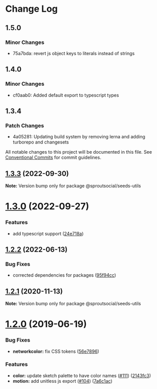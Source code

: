 # Change Log

## 1.5.0

### Minor Changes

- 75a7bda: revert js object keys to literals instead of strings

## 1.4.0

### Minor Changes

- cf0aab0: Added default export to typescript types

## 1.3.4

### Patch Changes

- 4a05281: Updating build system by removing lerna and adding turborepo and changesets

All notable changes to this project will be documented in this file.
See [Conventional Commits](https://conventionalcommits.org) for commit guidelines.

## [1.3.3](https://github.com/sproutsocial/seeds-packets/compare/@sproutsocial/seeds-utils@1.3.0...@sproutsocial/seeds-utils@1.3.3) (2022-09-30)

**Note:** Version bump only for package @sproutsocial/seeds-utils

# [1.3.0](https://github.com/sproutsocial/seeds-packets/compare/@sproutsocial/seeds-utils@1.2.2...@sproutsocial/seeds-utils@1.3.0) (2022-09-27)

### Features

- add typescript support ([24e718a](https://github.com/sproutsocial/seeds-packets/commit/24e718a26955f40b5645ba86600ff8aa8ba941fa))

## [1.2.2](https://github.com/sproutsocial/seeds-packets/compare/@sproutsocial/seeds-utils@1.2.1...@sproutsocial/seeds-utils@1.2.2) (2022-06-13)

### Bug Fixes

- corrected dependencies for packages ([95f94cc](https://github.com/sproutsocial/seeds-packets/commit/95f94cc31a404c208b95cc60c0c30accdc83f182))

## [1.2.1](https://github.com/sproutsocial/seeds-packets/compare/@sproutsocial/seeds-utils@1.2.0...@sproutsocial/seeds-utils@1.2.1) (2020-11-13)

**Note:** Version bump only for package @sproutsocial/seeds-utils

# [1.2.0](https://github.com/sproutsocial/seeds/compare/@sproutsocial/seeds-utils@1.0.0...@sproutsocial/seeds-utils@1.2.0) (2019-06-19)

### Bug Fixes

- **networkcolor:** fix CSS tokens ([56e7896](https://github.com/sproutsocial/seeds/commit/56e7896))

### Features

- **color:** update sketch palette to have color names ([#111](https://github.com/sproutsocial/seeds/issues/111)) ([2143fc3](https://github.com/sproutsocial/seeds/commit/2143fc3))
- **motion:** add unitless js export ([#104](https://github.com/sproutsocial/seeds/issues/104)) ([7a6c1ac](https://github.com/sproutsocial/seeds/commit/7a6c1ac))
